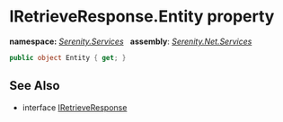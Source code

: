 # IRetrieveResponse.Entity property
**namespace:** *[Serenity.Services](../../README.md#serenity.services-namespace)*   **assembly**: *[Serenity.Net.Services](../../README.md)*

```csharp
public object Entity { get; }
```

## See Also

* interface [IRetrieveResponse](../IRetrieveResponse.md)